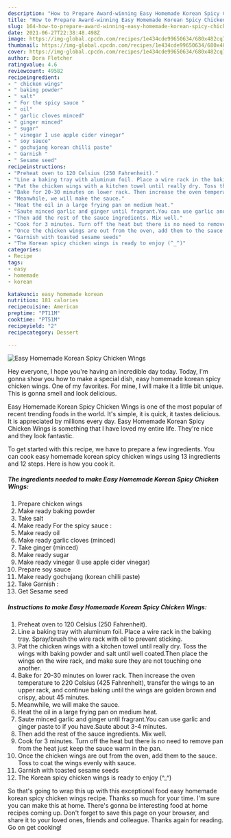 ```yaml
---
description: "How to Prepare Award-winning Easy Homemade Korean Spicy Chicken Wings"
title: "How to Prepare Award-winning Easy Homemade Korean Spicy Chicken Wings"
slug: 164-how-to-prepare-award-winning-easy-homemade-korean-spicy-chicken-wings
date: 2021-06-27T22:38:48.498Z
image: https://img-global.cpcdn.com/recipes/1e434cde99650634/680x482cq70/easy-homemade-korean-spicy-chicken-wings-recipe-main-photo.jpg
thumbnail: https://img-global.cpcdn.com/recipes/1e434cde99650634/680x482cq70/easy-homemade-korean-spicy-chicken-wings-recipe-main-photo.jpg
cover: https://img-global.cpcdn.com/recipes/1e434cde99650634/680x482cq70/easy-homemade-korean-spicy-chicken-wings-recipe-main-photo.jpg
author: Dora Fletcher
ratingvalue: 4.6
reviewcount: 49582
recipeingredient:
- " chicken wings"
- " baking powder"
- " salt"
- " For the spicy sauce "
- " oil"
- " garlic cloves minced"
- " ginger minced"
- " sugar"
- " vinegar I use apple cider vinegar"
- " soy sauce"
- " gochujang korean chilli paste"
- " Garnish "
- " Sesame seed"
recipeinstructions:
- "Preheat oven to 120 Celsius (250 Fahrenheit)."
- "Line a baking tray with aluminum foil. Place a wire rack in the baking tray. Spray/brush the wire rack with oil to prevent sticking."
- "Pat the chicken wings with a kitchen towel until really dry. Toss the wings with baking powder and salt until well coated.Then place the wings on the wire rack, and make sure they are not touching one another."
- "Bake for 20-30 minutes on lower rack. Then increase the oven temperature to 220 Celsius (425 Fahrenheit), transfer the wings to an upper rack, and continue baking until the wings are golden brown and crispy, about 45 minutes."
- "Meanwhile, we will make the sauce."
- "Heat the oil in a large frying pan on medium heat."
- "Saute minced garlic and ginger until fragrant.You can use garlic and ginger paste to if you have.Saute about 3-4 minutes."
- "Then add the rest of the sauce ingredients. Mix well."
- "Cook for 3 minutes. Turn off the heat but there is no need to remove pan from the heat just keep the sauce warm in the pan."
- "Once the chicken wings are out from the oven, add them to the sauce. Toss to coat the wings evenly with sauce."
- "Garnish with toasted sesame seeds"
- "The Korean spicy chicken wings is ready to enjoy (^_^)"
categories:
- Recipe
tags:
- easy
- homemade
- korean

katakunci: easy homemade korean 
nutrition: 181 calories
recipecuisine: American
preptime: "PT11M"
cooktime: "PT51M"
recipeyield: "2"
recipecategory: Dessert

---
```



![Easy Homemade Korean Spicy Chicken Wings](https://img-global.cpcdn.com/recipes/1e434cde99650634/680x482cq70/easy-homemade-korean-spicy-chicken-wings-recipe-main-photo.jpg)

Hey everyone, I hope you're having an incredible day today. Today, I'm gonna show you how to make a special dish, easy homemade korean spicy chicken wings. One of my favorites. For mine, I will make it a little bit unique. This is gonna smell and look delicious.



Easy Homemade Korean Spicy Chicken Wings is one of the most popular of recent trending foods in the world. It's simple, it is quick, it tastes delicious. It is appreciated by millions every day. Easy Homemade Korean Spicy Chicken Wings is something that I have loved my entire life. They're nice and they look fantastic.


To get started with this recipe, we have to prepare a few ingredients. You can cook easy homemade korean spicy chicken wings using 13 ingredients and 12 steps. Here is how you cook it.

<!--inarticleads1-->

##### The ingredients needed to make Easy Homemade Korean Spicy Chicken Wings:

1. Prepare  chicken wings
1. Make ready  baking powder
1. Take  salt
1. Make ready  For the spicy sauce :
1. Make ready  oil
1. Make ready  garlic cloves (minced)
1. Take  ginger (minced)
1. Make ready  sugar
1. Make ready  vinegar (I use apple cider vinegar)
1. Prepare  soy sauce
1. Make ready  gochujang (korean chilli paste)
1. Take  Garnish :
1. Get  Sesame seed




<!--inarticleads2-->

##### Instructions to make Easy Homemade Korean Spicy Chicken Wings:

1. Preheat oven to 120 Celsius (250 Fahrenheit).
1. Line a baking tray with aluminum foil. Place a wire rack in the baking tray. Spray/brush the wire rack with oil to prevent sticking.
1. Pat the chicken wings with a kitchen towel until really dry. Toss the wings with baking powder and salt until well coated.Then place the wings on the wire rack, and make sure they are not touching one another.
1. Bake for 20-30 minutes on lower rack. Then increase the oven temperature to 220 Celsius (425 Fahrenheit), transfer the wings to an upper rack, and continue baking until the wings are golden brown and crispy, about 45 minutes.
1. Meanwhile, we will make the sauce.
1. Heat the oil in a large frying pan on medium heat.
1. Saute minced garlic and ginger until fragrant.You can use garlic and ginger paste to if you have.Saute about 3-4 minutes.
1. Then add the rest of the sauce ingredients. Mix well.
1. Cook for 3 minutes. Turn off the heat but there is no need to remove pan from the heat just keep the sauce warm in the pan.
1. Once the chicken wings are out from the oven, add them to the sauce. Toss to coat the wings evenly with sauce.
1. Garnish with toasted sesame seeds
1. The Korean spicy chicken wings is ready to enjoy (^_^)




So that's going to wrap this up with this exceptional food easy homemade korean spicy chicken wings recipe. Thanks so much for your time. I'm sure you can make this at home. There's gonna be interesting food at home recipes coming up. Don't forget to save this page on your browser, and share it to your loved ones, friends and colleague. Thanks again for reading. Go on get cooking!
